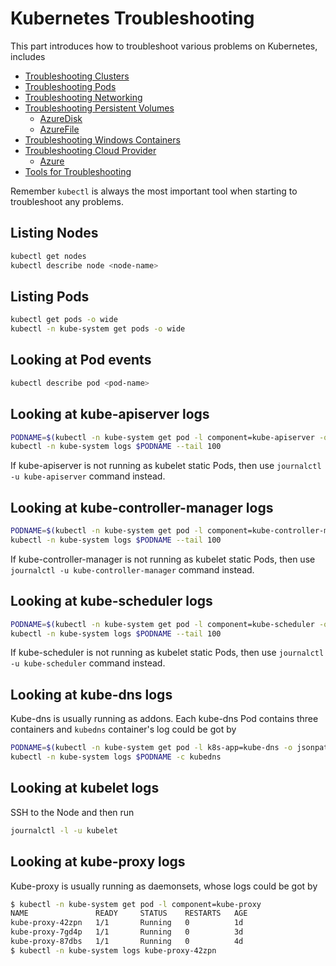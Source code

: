# Kubernetes Troubleshooting

This part introduces how to troubleshoot various problems on Kubernetes, includes

- [Troubleshooting Clusters](cluster.md)
- [Troubleshooting Pods](pod.md)
- [Troubleshooting Networking](network.md)
- [Troubleshooting Persistent Volumes](pv.md)
  - [AzureDisk](azuredisk.md)
  - [AzureFile](azurefile.md)
- [Troubleshooting Windows Containers](windows.md)
- [Troubleshooting Cloud Provider](cloud.md)
  - [Azure](azure.md)
- [Tools for Troubleshooting](tools.md)

Remember `kubectl` is always the most important tool when starting to troubleshoot any problems.

## Listing Nodes

```sh
kubectl get nodes
kubectl describe node <node-name>
```

## Listing Pods

```sh
kubectl get pods -o wide
kubectl -n kube-system get pods -o wide
```

## Looking at Pod events

```sh
kubectl describe pod <pod-name>
```

## Looking at kube-apiserver logs

```sh
PODNAME=$(kubectl -n kube-system get pod -l component=kube-apiserver -o jsonpath='{.items[0].metadata.name}')
kubectl -n kube-system logs $PODNAME --tail 100
```

If kube-apiserver is not running as kubelet static Pods, then use `journalctl -u kube-apiserver` command instead.

## Looking at kube-controller-manager logs

```sh
PODNAME=$(kubectl -n kube-system get pod -l component=kube-controller-manager -o jsonpath='{.items[0].metadata.name}')
kubectl -n kube-system logs $PODNAME --tail 100
```

If kube-controller-manager is not running as kubelet static Pods, then use `journalctl -u kube-controller-manager` command instead.

## Looking at kube-scheduler logs

```sh
PODNAME=$(kubectl -n kube-system get pod -l component=kube-scheduler -o jsonpath='{.items[0].metadata.name}')
kubectl -n kube-system logs $PODNAME --tail 100
```

If kube-scheduler is not running as kubelet static Pods, then use `journalctl -u kube-scheduler` command instead.

## Looking at kube-dns logs

Kube-dns is usually running as addons. Each kube-dns Pod contains three containers and `kubedns` container's log could be got by

```sh
PODNAME=$(kubectl -n kube-system get pod -l k8s-app=kube-dns -o jsonpath='{.items[0].metadata.name}')
kubectl -n kube-system logs $PODNAME -c kubedns
```

## Looking at kubelet logs

SSH to the Node and then run

```sh
journalctl -l -u kubelet
```

## Looking at kube-proxy logs

Kube-proxy is usually running as daemonsets, whose logs could be got by

```sh
$ kubectl -n kube-system get pod -l component=kube-proxy
NAME               READY     STATUS    RESTARTS   AGE
kube-proxy-42zpn   1/1       Running   0          1d
kube-proxy-7gd4p   1/1       Running   0          3d
kube-proxy-87dbs   1/1       Running   0          4d
$ kubectl -n kube-system logs kube-proxy-42zpn
```